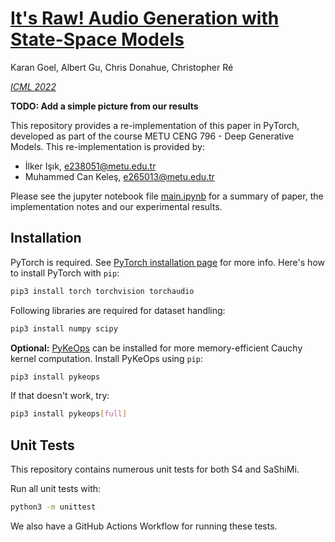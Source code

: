 # [It's Raw! Audio Generation with State-Space Models](https://arxiv.org/abs/2202.09729)

Karan Goel, Albert Gu, Chris Donahue, Christopher Ré

[*ICML 2022*](https://icml.cc/virtual/2022/poster/17773)

**TODO: Add a simple picture from our results**

This repository provides a re-implementation of this paper in PyTorch, developed as part of the course METU CENG 796 - Deep Generative Models.
This re-implementation is provided by:
* İlker Işık, e238051@metu.edu.tr 
* Muhammed Can Keleş, e265013@metu.edu.tr

Please see the jupyter notebook file [main.ipynb](main.ipynb) for a summary of paper, the implementation notes and our experimental results.


## Installation

PyTorch is required. See [PyTorch installation page](https://pytorch.org/get-started/locally/) for more info.
Here's how to install PyTorch with `pip`:
```bash
pip3 install torch torchvision torchaudio
```

Following libraries are required for dataset handling:
```bash
pip3 install numpy scipy
```

**Optional:** [PyKeOps](https://www.kernel-operations.io/keops/index.html) can be installed for more memory-efficient Cauchy kernel computation.
Install PyKeOps using `pip`:
```bash
pip3 install pykeops
```

If that doesn't work, try:
```bash
pip3 install pykeops[full]
```


## Unit Tests

This repository contains numerous unit tests for both S4 and SaShiMi.

Run all unit tests with:
```bash
python3 -m unittest
```

We also have a GitHub Actions Workflow for running these tests.
